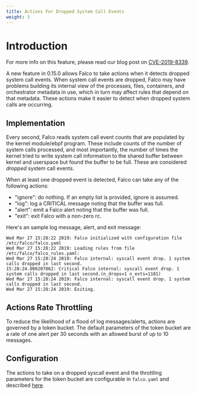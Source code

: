```yaml
---
title: Actions For Dropped System Call Events
weight: 3
---
```

# Introduction

For more info on this feature, please read our blog post on [CVE-2019-8339](https://sysdig.com/blog/cve-2019-8339-falco-vulnerability/).

A new feature in 0.15.0 allows Falco to take actions when it detects dropped system call events. When system call events are dropped, Falco may have problems building its internal view of the processes, files, containers, and orchestrator metadata in use, which in turn may affect rules that depend on that metadata. These actions make it easier to detect when dropped system calls are occurring.

## Implementation

Every second, Falco reads system call event counts that are populated by the kernel module/ebpf program. These include counts of the number of system calls processed, and most importantly, the number of times the kernel tried to write system call information to the shared buffer between kernel and userspace but found the buffer to be full. These are considered *dropped* system call events.

When at least one dropped event is detected, Falco can take any of the following actions:

* "ignore": do nothing. If an empty list is provided, ignore is assumed.
* "log": log a CRITICAL message noting that the buffer was full.
* "alert": emit a Falco alert noting that the buffer was full.
* "exit": exit Falco with a non-zero rc.

Here's an sample log message, alert, and exit message:

```
Wed Mar 27 15:28:22 2019: Falco initialized with configuration file /etc/falco/falco.yaml
Wed Mar 27 15:28:22 2019: Loading rules from file /etc/falco/falco_rules.yaml:
Wed Mar 27 15:28:24 2019: Falco internal: syscall event drop. 1 system calls dropped in last second.
15:28:24.000207862: Critical Falco internal: syscall event drop. 1 system calls dropped in last second.(n_drops=1 n_evts=1181)
Wed Mar 27 15:28:24 2019: Falco internal: syscall event drop. 1 system calls dropped in last second.
Wed Mar 27 15:28:24 2019: Exiting.
```

## Actions Rate Throttling

To reduce the likelihood of a flood of log messages/alerts, actions are governed by a token bucket. The default parameters of the token bucket are a rate of one alert per 30 seconds with an allowed burst of up to 10 messages.

## Configuration

The actions to take on a dropped syscall event and the throttling parameters for the token bucket are configurable in `falco.yaml` and described [here](/docs/configuration/#syscall_event_drops).
